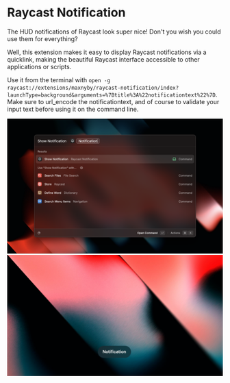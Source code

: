 # Raycast Notification

The HUD notifications of Raycast look super nice! Don't you wish you could use them for everything?

Well, this extension makes it easy to display Raycast notifications via a quicklink, making the beautiful Raycast interface accessible to other applications or scripts.

Use it from the terminal with `open -g raycast://extensions/maxnyby/raycast-notification/index?launchType=background&arguments=%7Btitle%3A%22notificationtext%22%7D`.
Make sure to url_encode the notificationtext, and of course to validate your input text before using it on the command line.

![Interface example](assets/interface.png)
![Notification example](assets/notification.png)
